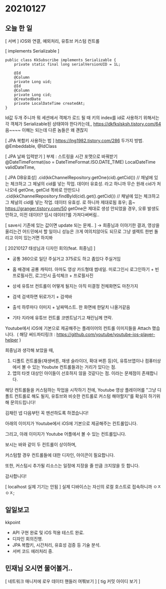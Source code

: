# 20210127
## 오늘 한 일
[ 서버 ]
iOS와 연결,
예외처리,
유튜브 커스텀 컨트롤


[ implements Serializable ]
~~~
public class KkSubscribe implements Serializable {
    private static final long serialVersionUID = 1L;

    @Id
    @Column
    private Long uid;
    @Id
    @Column
    private Long cid;
    @CreatedDate
    private LocalDateTime createdAt;
}
~~~
Id값 두개 주니까 뭐
세션에서 객체가 로드 될 때 키의 index를 id로 사용하기 위해서는 각 객체가 Serializable된 상태여야 한다카는데,,
https://dkfkslsksh.tistory.com/64
음~~~~
이해는 되는데 다른 놈들은 왜 괜찮지

[ JPA 복합키 사용하는 법 ]
https://lng1982.tistory.com/286
두가지 방법. @Embeddable, @IdClass


[ JPA 날짜 입력받기 ]
부제 : 스트링을 시간 포맷으로 바꿔받기
@DateTimeFormat(iso = DateTimeFormat.ISO.DATE_TIME) LocalDateTime validDateTime,

[ JPA DB유효성]
.cid(kkChannelRepository.getOne(cid).getCid()) // 채널에 있는 체크하고 그 체널의 cid를 넣는 작업. 데이터 유효성.
라고 하니까 무슨 원래 cid가 처 나오네 getOne, getCid 똑바로 안만드나
.cid(kkChannelRepository.findById(cid).get().getCid()) // 채널에 있는 체크하고 그 체널의 cid를 넣는 작업. 데이터 유효성.
로 하니까 제대로됨 휴우;
흠~ https://granger.tistory.com/50
getOne은 제대로 생성 안되었을 경우, 오류 발생도 안하고, 이전 데이터? 임시 데이터?를 가져다써버림..


[ save시 기존에 있는 값이면 update 되는 문제.. ]
-> 희중님과 이야기한 결과, 영상을 올리는건 어드민에서 할 일이니 성능은 크게 여의치않아도 되므로
그냥 셀렉트 한번 돌리고 이미 있는거면 하지뫄


[ 20210127 태성님과 디자인 회의(feat. 희중님] ]
- 공통
360으로 일단 주실거고
375로도 하고 좀있다 주실거임

- 홈
배경에 공룡 캐릭터.
아마도 영상 카드형태 썸네일.
미로그인시 로그인하기 + 빈 프로필사진, 로그인시 출석체크 + 프로필사진

- 상세 
유튜브 컨트롤이 어떻게 될지는 아직 미결정 
전체화면도 마찬가지

- 검색
검색하면 뒤로가기 + 검색바

- 출석
하루마다 이미지 + 날짜텍스트.
한 화면에 한달치 나올거같음

- 기타
지라에 유튜브 컨트롤 코멘트남기고 채린님께 연락.

Youtube에서 iOS에 기본으로 제공해주는 플레이어의 컨트롤 이미지들을 Attach 했습니다. 
( 해당 써드파티링크 : https://github.com/youtube/youtube-ios-player-helper )

희중님과 생각해 보았을 때,
1. 디폴트 컨트롤들(재생버튼, 재생 슬라이더, 확대 버튼 등)이, 유튜브앱이나 컴퓨터상에서 볼 수 있는 Youbute 컨트롤들과는 거리가 있다는 점.
2. 앱의 타겟 대상인 아이들이 선호하지 않을 것같다는 점.
이라는 문제점이 존재합니다.

해당 컨트롤들을 커스텀하는 작업을 시작하기 전에,
Youtube 영상 플레이어를 "그냥 디폴트 컨트롤로 해도 될지, 유튜브와 비슷한 컨트롤로 커스텀 해야할지"를 확실히 하기위해 문의드립니다!

김채린 넵 다음부턴 꼭 멘션하도록 하겠습니다!

아래의 이미지가 Youtube에서 iOS에 기본으로 제공해주는 컨트롤입니다.

그리고, 아래 이미지가 Youtube 어플에서 볼 수 있는 컨트롤입니다.

보시는 바와 같이 두 컨트롤이 상이하며,

커스텀할 경우 컨트롤들에 대한 디자인, 아이콘이 필요합니다.

또한, 커스텀시 추가될 리소스는 일정에 지장을 줄 만큼 크지않을 듯 합니다.

감사합니다!


[ localhost 실제 기기는 안됨 ]
실제 디바이스는 자신의 로컬 호스트로 접속하니까 ㅇㅈㅇㅈ;

## 일일보고
kkpoint
- API 구현 완료 및 iOS 적용 테스트 완료.
- 디자인 회의진행.
- JPA 복합키, 시간처리, 유효성 검증 등 기술 분석.
- 서버 코드 에러처리 중.


## 민재님 오시면 물어볼거..
[ 네트워크 매니저에 로우 데이터 핸들러 여쭤보기 ]
[ tig 커밋 아이디 보기 ]


